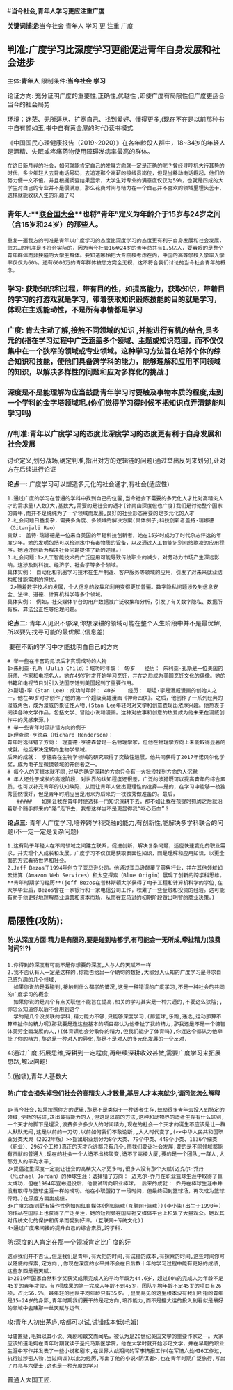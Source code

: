 #**当今社会,青年人学习更应注重广度**

**关键词捕捉**:当今社会  青年人  学习  更 注重 广度

##  判准:广度学习比深度学习更能促进青年自身发展和社会进步

主体:**青年人**              限制条件:**当今社会**    **学习**

论证方向: 充分证明广度的重要性,正确性,优越性  ,即使广度有局限性但广度更适合当今的社会局势

环境：迷茫、无所适从、扩宽自己、找到爱好、懂得更多,(现在不在是以前那种书中自有颜如玉,书中自有黄金屋的时代)读书模式

​           《中国国民心理健康报告（2019~2020）》在各年龄段人群中，18~34岁的年轻人是酒精、失眠或疼痛药物使用障碍发病率最高的群体。

```
在这日新月异的社会，如何就能肯定自己的发展方向就一定是正确的呢？曾经寻呼机大行其势的时代，多少年轻人去背电话号码，去追逐那个高薪的接线员岗位，但是当移动电话崛起，他们的努力便一文不值。并且根据调查结果显示，大学生对专业的满意度仅仅为59%，也就是四成的大学生对自己的专业并不是很满意，那么花费时间与精力在一个自己并不喜欢的领域里埋头苦干，这样就能收获人生的乐趣了吗
```

### 青年人:**[联合国大会](https://baike.baidu.com/item/联合国大会/372109?fromModule=lemma_inlink)**也将“青年”定义为年龄介于15岁与24岁之间（含15岁和24岁）的那些人。  

```
重复一遍我方的判准是青年以广度学习的态度比深度学习的态度更有利于自身发展和社会发展，您方…的判准是不符合实际的，因为当今社会16至24岁的青年总共有1.5亿人，要着眼的是整个青年群体而非狭隘的大学生群体。要知道哪怕把大专院校考虑在内，中国的高等学校入学率入学率仅仅为60%，还有6000万的青年群体被您方完全无视，这不符合我们讨论的当今社会青年的概念。
```

### 学习:   获取知识和过程，带有目的性，如提高能力，获取知识，带着目的学习的打游戏就是学习，带着获取知识锻炼技能的目的就是学习，体现在主观能动性，不是所有事情都是学习

### 广度:  **肯去主动了解,接触不同领域的知识 ,并能进行有机的结合**,是多元的(指在学习过程中广泛涵盖多个领域、主题或知识范围，而不仅仅集中在一个狭窄的领域或专业领域。这种学习方法旨在培养个体的综合知识和技能，使他们具备跨学科的能力，能够理解和应用不同领域的知识，以解决多样性的问题和应对多样化的挑战.)

### 深度是不是能理解为应当鼓励青年学习时要触及事物本质的程度,走到一个学科的金字塔领域呢.(你们觉得学习得时候不把知识点弄清楚能叫学习吗)

### //判准:青年以广度学习的态度比深度学习的态度更有利于自身发展和社会发展

讨论定义,划分战场,确定判准,指出对方的逻辑链的问题(通过举出反列来划分),让对方在后续进行论证

**论点一:**  广度学习可以塑造多元化的社会通才,有社会(适应性)

```
1.通过广度的学习在普通的学科中找到自己的位置,当今社会下需要的多元化人才比对高精尖人才的需求量(人数)大,基数大,需要的是社会的通才(钟南山深度但也广度)我们是讨论整个国家的青年,而并不是纯纯为了一个领域而发展,良好的社会形态需要的是多元化的人才
2.社会问题日益复杂，需要多角度、多领域的解决方案(具体例子;科技创新者盖特·瑞娜德（Gitanjali Rao）
贡献： 盖特·瑞娜德是一位来自美国的年轻科技创新者，她在15岁时成为了时代杂志评选的年度少年。她的发明包括可以检测水中有毒物质的设备，以及通过人工智能识别网络欺凌的应用程序。她通过创新为解决社会问题提供了新的途径。)
3.社会问题:1>人工智能技术的广泛应用可能导致传统职业的减少，对劳动力市场产生深远影响。这涉及到科技、经济学、社会学等多个领域。
具体实例： 自动化和机器学习技术在生产制造、客户服务等领域的应用，引发了对未来就业结构和技能需求的担忧。
 2>随着数字技术的发展，个人信息的收集和利用变得更加普遍。数字隐私问题涉及到信息安全、法律、道德、计算机科学等多个领域。
具体实例： 例如，社交媒体平台的用户数据被广泛收集和分析，引发了有关数字隐私、数据所有权、算法公正性等伦理问题。
```

**论点二:** 青年人见识不够深,你想深耕的领域可能在整个人生阶段中并不是最优解,所以要先找寻可能的最优解,(信息差) 

​             要在不断的学习中才能找明白自己的方向

```
# 举一些在丰富的见识后才实现成功的人物
1>朱利亚·孔斯（Julia Child）：成功时年龄： 49岁   经历： 朱利亚·孔斯是一位美国的厨师、作家和电视名人。她在49岁时才开始学习烹饪，并在之后成为美国烹饪文化的偶像。她的书籍和电视节目对引入法国烹饪到美国起到了重要作用。
2>斯坦·李（Stan Lee）：成功时年龄： 40岁    经历： 斯坦·李是漫威漫画的创始人之一，他在40岁时才创作了他的第一个超级英雄漫画《神奇四侠》。之后，他创作了一系列经典的漫威角色，成为漫威的象征性人物,(Stan Lee年轻时对文学和创意表现出浓厚兴趣。他热衷于阅读各种文学作品，包括文学、冒险小说和漫画。这种对故事和创意的热爱成为他未来在漫威创作中的灵感来源。)
# 举一些青年时深耕错方向的例子
1>理查德·亨德森（Richard Henderson）：
青年时选择错了方向： 理查德·亨德森曾是一名物理学家，但他在物理学方向上未能取得显著的成就。他后来决定转向生物学领域。
后来的成就： 亨德森在生物学领域的研究取得了突破性进展，他共同获得了2017年诺贝尔化学奖，成为电子显微镜领域的开创者之一。
# 每个人的天赋本就不同,过早的确定深耕的方向只会有一大批没找到方向的人沉默
# 年人还处于成长的高速阶段，对世界的认知程度还很差，广泛的涉猎既可以提高青年的综合素质，也可以补充青年的认知缺陷，从而让青年人做出更理性的选择——是的，在学习中能够一枝独秀固然很好，但是青年时期应当是用来为后来的一枝独秀做准备的。最后，
   #####   如果让我在青年时便选择一门知识深耕下去，那不如让我在孩提时抓周之后就沿着那个随手抓来的“路”走下去，我想这样岂不是更显得我“呕心沥血”？
```

**论点三:**  青年人广度学习,培养跨学科交融的能力,有创新性,能解决多学科联合的问题(不一定一定是复杂问题) 

```
1.这有助于年轻人在不同领域之间建立联系，促进创新，解决复杂问题，适应快速变化的职业需求，并实现个人成长和发展。广度学习不仅仅是获取表面性知识，而是理解和应用知识，以更全面的方式看待世界和社会。
2.Jeff Bezos于1994年创立了亚马逊公司。他通过亚马逊颠覆了零售行业，并在其他领域如云计算（Amazon Web Services）和太空探索（Blue Origin）展现了创新的跨学科思维。**青年时期学习经历**(jeff Bezos在普林斯顿大学获得了电子工程和计算机科学的学位,在大学毕业后，Bezos曾在一家银行和一家电信公司工作，积累了一些金融和投资的经验。这可能有助于他更好地理解商业运营和资本市场，从而在亚马逊的初期阶段做出明智的商业决策。)
```

## 局限性(攻防):

####    防:从深度方面:精力是有限的,要是碰到啥都学,有可能会一无所成,牵扯精力(浪费时间?!?)

```
1.你得到的深度有可能不是你想要的深度,人与人的天赋不一样
2.我不否认有人一定是这样的,你能否给出一个确切的数据,大部分人认知的广度学习是寻求自己感兴趣的几个领域,
  如果你说的是我碰到,接触到什么都学的情况,这是一种错误的广度学习,不是一种社会的共同的广度学习的概念
  如果你说的是几个有点关联但不能旨在提高,相关的学习其实是一种共通的,不要这么狭隘;,你怎么知道你以后不会用到这个
  学的是几个没关联的学科,精力能力不够,只能够深度学习,(那篮球,乐跑,通选,运动那算不算牵扯你的精力呢)那我要是连这些基本的项目都认为他牵扯了我的精力,那我还是不是一个德智体美劳全面发展的人,)(体育课也会分散你的精力,但我们能少了体育吗),你连这个都认为他牵扯了你的精力,那这是一种对人的异化,那是不是对人的多元化发展的一个反对.
```

4:通过广度,拓展思维,深耕到一定程度,再继续深耕收效甚微,需要广度学习来拓展思路,解决问题!

5.(枷锁),青年人基数大

#### 防:广度会损失掉我们社会的高精尖人才数量,基层人才本来就少,请问您怎么解释

```
1>当今社会,如果按照你方的逻辑,那是不是类似于一种适者生存,鼓励很多青年去投入到特定的领域,使劲的钻研,决出最有能力的人,但这是以前的方法,这种和动物界的适者生存有什么区别,一个天才的脚下是埋没,浪费多少多少人的时间精力,现在的社会一个天才的诞生不应该是让一群人默默无闻,这是以前的一刀切,以前如何我们不敢论断,,大人时代变了,(<<中华人民共和国职业分类大典（2022年版）>>指出职业划分为8个大类、79个中类、449个小类、1636个细类（职业）、2967个工种)真正的天才永远都只有几个,而我们要让社会发展,要的是不同领域都能有贡献的普通人,现在的社会一个人造不出核聚变,造不了高楼大厦,要的是一个团队,一群人,大部分人的平均水平,
2>提倡注重深度一定能让社会的高精尖人才更多吗,很多人没有那个天赋(迈克尔·乔丹（Michael Jordan）的棒球生涯：选择错了方向： 迈克尔·乔丹在职业篮球生涯中取得了巨大成功，但在1994年宣布退役后，他尝试转向职业棒球。 后来的成就： 乔丹在棒球生涯中并没有取得与篮球生涯一样的成功。他在小联盟打了一段时间，但最终回到篮球场，再次成为篮球传奇。)在深度方面出成绩.
3>广度方面则更有操作性例如网红自媒体(例如篮球(互联网+篮球))(李小柒(出生于1990年)的作品在国际上也获得了广泛关注，她的短视频在国际社交媒体平台上积累了大量观众。她以其对传统文化的保护和传承而受到好评。(互联网+传统文化))
4>通过广度来间接的提升自己的综合素质,跨学科.
```

防:深度的人肯定在那一个领域肯定比广度的好

```
这点我们并不否认,但是我们是青年,有大把的时间,有试错的成本,有探索的时间,这些时间你可以随便的探索,定方向,,你现在深度的水平并不会在日后数十年的学习过程中能有更好的成绩,这些东西是看天赋.
1>2019年国家自然科学奖获奖成果完成人的平均年龄为44.6岁，超过60%的完成人为年龄不足45岁的青年才俊，有7项成果的第一完成人年龄不到45岁，团队平均年龄不足45岁的项目有26项，占比56.5%，最年轻的团队平均年龄只有35岁。,显而易见的这里根本没有我们所指的青年是15-24岁的身影,青年时期我们要干的是定方向,培养能力,而不是撞大运的投入到看似是最好的领域中去赌那一丝天赋与运气.
```

攻:青年人初出茅庐,啥都可以试,试错成本低(毛姆)

```
毋庸置疑,毛姆以其小说、戏剧和散文而闻名，被认为是20世纪英国文学的重要作家之一。大家应该知道毛姆在青年时期就读于圣托马斯医学院，他在大学时就开始涉足文学，并在早期的职业生涯中写作并发表了一些小说和剧本,在世界大战期间的军事情报工作(在军情六处MI6工作过,执行过涉密人物,当过间谍)以此为经历,写出了他的小说<阴谋者>,也在青年时期广泛旅行,写出了月亮与六便士,这也是一种光度的学习
```

普通人大国工匠.





​                                



 
